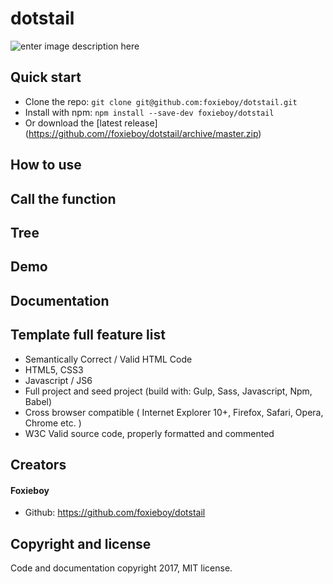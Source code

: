 # dotstail

![enter image description here](http://i.imgur.com/Lhvjbuo.png)

## Quick start
* Clone the repo: `git clone git@github.com:foxieboy/dotstail.git`
* Install with npm: `npm install --save-dev foxieboy/dotstail`
* Or download the [latest release] (https://github.com//foxieboy/dotstail/archive/master.zip)

## How to use


## Call the function


## Tree


## Demo


## Documentation


## Template full feature list

* Semantically Correct / Valid HTML Code
* HTML5, CSS3
* Javascript / JS6
* Full project and seed project (build with: Gulp, Sass, Javascript, Npm, Babel)
* Cross browser compatible ( Internet Explorer 10+, Firefox, Safari, Opera, Chrome etc. )
* W3C Valid source code, properly formatted and commented

## Creators

#### Foxieboy
* Github:   https://github.com/foxieboy/dotstail

## Copyright and license

Code and documentation copyright 2017, MIT license.
